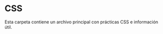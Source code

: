 # CSS
Esta carpeta contiene un archivo principal con prácticas CSS e información útil.
<!-- 
    - CSS son las siglas de Cascading Style Sheets (Hojas de estilo en cascada)
    - CSS describe cómo se deben mostrar los elementos HTML en la pantalla, en papel, o en otros medios
    - CSS ahorra mucho trabajo. Puede controlar el diseño de Varias páginas web a la vez
    - Las hojas de estilo externas se almacenan en archivos CSS
-------------------------------------------------------------------------------INFORMACIÓN---------------------------------------------------------------------------------------------
CSS se utiliza para definir estilos para sus páginas web, incluido el diseño, la maquetación y variaciones en la visualización para diferentes dispositivos y tamaños de pantalla.
Una regla CSS consta de un selector y un bloque de declaración.
h1         {             color:      blue;   font-size:  15px    }
(Selector) (Declaración) (Propiedad) (Valor) (Propiedad) (Valor) (Declaración)
El selector apunta al elemento HTML al que desea aplicar estilo.
El bloque de declaración contiene una o más declaraciones separadas por punto y coma.
Cada declaración incluye un nombre de propiedad CSS y un valor, separados por dos puntos.
Varias declaraciones CSS se separan con punto y coma y declaración Los bloques están rodeados de llaves.
---------------------------------------------------------------------------------------------------------------------------------------------------------------------------------------
Un selector CSS selecciona los elementos HTML que quieren estilizar.
Los selectores CSS se utilizan para "encontrar" (o seleccionar) los elementos HTML que quieren estilizar.
Podemos dividir los selectores CSS en cinco categorías:
    - Selectores simples (seleccione elementos según el nombre, la identificación, la clase)
        - El selector id utiliza el atributo id de un elemento HTML para seleccionar un elemento específico.
        El id de un elemento es único dentro de una página, por lo que el selector id es acostumbrado ¡Selecciona un elemento único!
        Para seleccionar un elemento con un identificador específico, escriba un carácter de numeral (#), seguido de El identificador del elemento.
        - El selector de clase selecciona elementos HTML con un atributo de clase específico.
        Para seleccionar elementos con una clase específica, escriba un carácter de punto (.) seguido de la opción nombre de la clase.
            También puede especificar que solo los elementos HTML específicos se vean afectados por una clase.
    - Selectores del combinador (seleccione elementos basados en una relación específica entre ellos)
        - El selector de agrupación selecciona todos los elementos HTML con el mismo estilo Definiciones.
    - Selectores de pseudoclase (seleccionar elementos en función de un estado determinado)
    - Selectores de pseudoelementos (seleccionar y aplicar estilo a una parte de un elemento)
    - Selectores de atributos (seleccionar elementos en función de un atributo o valor de atributo)
    El selector universal (*) selecciona todo el HTML elementos de la página.
---------------------------------------------------------------------------------------------------------------------------------------------------------------------------------------
Con un hoja de estilo externa, puede cambiar el aspecto de todo un sitio web cambiando ¡Solo un archivo!
Se puede utilizar una hoja de estilo interna si una sola página HTML tiene un estilo único.
Se puede utilizar un estilo en línea para aplicar un estilo único a un solo elemento.
Si se han definido algunas propiedades para el mismo selector (elemento) en diferentes hojas de estilo, Se utilizará el valor de la última hoja de estilo leída.
El archivo .css externo no debe contener ninguna etiqueta HTML.
No agregue un espacio entre el valor de la propiedad (20) y la unidad (px)
margin: 20 px;(MAL) margin: 20px;(BIEN)
---------------------------------------------------------------------------------------------------------------------------------------------------------------------------------------
Los comentarios se utilizan para explicar el código y pueden ayudar cuando edite el código fuente en una fecha posterior.
Los navegadores ignoran los comentarios.
/*Se comenta así*/
---------------------------------------------------------------------------------------------------------------------------------------------------------------------------------------
Los colores se especifican mediante nombres de color predefinidos o valores RGB, HEX, HSL, RGBA, HSLA.
    - Un valor de color RGB representa la luz ROJA, VERDE y AZUL.
        Cada parámetro (rojo, verde y azul) define la intensidad del color entre 0 y 255.
        Los valores de color RGBA son una extensión de los valores de color RGB con un canal alfa - que especifica la opacidad de un color.
    - Un color hexadecimal se especifica con: #RRGGBB, donde el RR (rojo), GG (verde) y BB (azul) enteros hexadecimales especifican los componentes de el color.
        Donde rr (rojo), gg (verde) y bb (azul) son valores hexadecimales entre 00 y ff (igual que el decimal 0-255).
        A veces verás un código hexadecimal de 3 dígitos en la fuente CSS.
        El código hexadecimal de 3 dígitos es una abreviatura de algunos códigos hexadecimales de 6 dígitos.
    - HSL significa tono, saturación y luminosidad.
        El tono es un grado en la rueda de colores de 0 a 360. 0 es rojo, 120 es verde y 240 es azul.
        La saturación es un valor porcentual. 0% significa un tono de gris y 100% es el color completo.
        La ligereza también es un porcentaje. El 0% es negro, el 50% no es ni claro ni oscuro, el 100% es blanco
        El parámetro alfa es un número entre 0.0 (totalmente transparente) y 1.0 (nada transparente):
CSS/HTML admite 140 nombres de colores estándar.
Puede establecer el color de fondo de los elementos HTML:
Puede establecer el color del texto:
Puede establecer el color de los bordes:
---------------------------------------------------------------------------------------------------------------------------------------------------------------------------------------
Las propiedades de fondo CSS se utilizan para agregar efectos de fondo para los elementos.
La propiedad especifica el color de fondo de un elemento.background-color
La propiedad especifica la opacidad/transparencia de un elemento. Puede tomar un valor de 0.0 a 1.0. Cuanto menor sea el valor, más transparente:opacity
Si no desea aplicar opacidad a los elementos secundarios, utilice valores de color RGBA. En el ejemplo siguiente se establece la opacidad del color de fondo y no del texto:
La propiedad especifica una imagen que se va a utilizar como fondo de un elemento.background-image
De forma predeterminada, la imagen se repite para que cubra todo el elemento.
Algunas imágenes deben repetirse solo horizontal o verticalmente, o se verán extrañas, así:
La propiedad se utiliza para Especifique la posición de la imagen de fondo.background-position
La propiedad especifica si la imagen de fondo debe desplazarse o fijarse (no se desplazará con el botón resto de la página):background-attachment
Para acortar el código, también es posible especificar todas las propiedades de fondo en una sola propiedad única. Esto se denomina propiedad abreviada.
---------------------------------------------------------------------------------------------------------------------------------------------------------------------------------------
La propiedad especifica el tipo de borde que se va a mostrar.border-style
Se permiten los siguientes valores:
    - dotted - Define un borde punteado
    - dashed - Define un borde discontinuo
    - solid - Define un borde sólido
    - double - Define un doble borde
    - groove - Define un borde ranurado 3D. El efecto depende del valor del color del borde
    - ridge - Define un borde estriado 3D. El efecto depende del valor del color del borde
    - inset - Define un borde de inserción 3D. El efecto depende del valor del color del borde
    - outset - Define un borde de inicio 3D. El efecto depende del valor del color del borde
    - none - No define ningún borde
    - hidden - Define un borde oculto
Ninguna de las OTRAS propiedades de borde CSS (de las que se enseñará a continuación) tendrá NINGÚN efecto a menos que se establezca la propiedad.border-style
La propiedad especifica el ancho de los cuatro bordes.border-width
El ancho se puede establecer como un tamaño específico (en px, pt, cm, em, etc.) o usando Uno de los tres valores predefinidos: thin, medium o thick:
La propiedad puede tener de uno a cuatro valores (para el borde superior, el borde derecho, borde inferior y el borde izquierdo):border-width
La propiedad se utiliza para establecer el color de los cuatro bordes.border-color
La propiedad puede tener de uno a cuatro valores (para el borde superior, el borde derecho, el borde inferior y el borde izquierdo). border-color
A partir de los ejemplos de las páginas anteriores, ha visto que es posible especificar un borde diferente para cada lado.
En CSS, también hay propiedades para especificar cada uno de los bordes (top, derecha, abajo e izquierda):
Como viste en la página anterior, hay muchas propiedades a tener en cuenta cuando se trata de fronteras.
Para acortar el código, también es posible especificar todas las propiedades de borde individuales en una propiedad.
La propiedad es una propiedad abreviada para las siguientes propiedades de borde individuales:border
    - border-width
    - border-style (obligatorio)
    - border-color
La propiedad se utiliza para agregar bordes redondeados a un elemento:border-radius
---------------------------------------------------------------------------------------------------------------------------------------------------------------------------------------
Los márgenes se utilizan para crear espacio alrededor de los elementos, fuera de los bordes definidos.
Con CSS, tienes control total sobre los márgenes. Hay propiedades para establecer el margen de cada lado de un elemento (superior, derecho, inferior e izquierdo).
Todas las propiedades de margen pueden tener los siguientes valores:
    - Automático: el navegador calcula el margen
    - Longitud: especifica un margen en px, pt, cm, etc.
    - % - especifica un margen en % de la anchura del elemento contenedor
    - inherit: especifica que el margen debe heredarse del elemento primario
Para acortar el código, es posible especificar todas las propiedades de margen en una propiedad.
La propiedad es una propiedad abreviada para las siguientes propiedades de margen individuales:margin
    Si la propiedad tiene cuatro valores:margin
    margin: 25px 50px 75px 100px;
        - El margen superior es de 25px
        - El margen derecho es de 50px
        - El margen inferior es de 75px
        - El margen izquierdo es de 100px
    Si la propiedad tiene tres valores:margin
    margin: 25px 50px 75px;
        - El margen superior es de 25px
        - Los márgenes derecho e izquierdo son de 50px
        - El margen inferior es de 75px
    Si la propiedad tiene dos valores:margin
    margin: 25px 50px;
        - Los márgenes superior e inferior son de 25px
        - Los márgenes derecho e izquierdo son de 50px
    Si la propiedad tiene un valor:margin
    margen: 25px;
        - Los cuatro márgenes son de 25px
Puede establecer la propiedad margin en para centrar horizontalmente el elemento dentro de su contenedor.auto
A veces, dos márgenes se colapsan en un solo margen.
Los márgenes superior e inferior de los elementos a veces se contraen en un solo margen que es igual al mayor de los dos márgenes.
¡Esto no sucede en los márgenes izquierdo y derecho! ¡Solo márgenes superior e inferior!
Por ejemplo, el elemento <h1> tiene un margen inferior de 50px y El <h2> tiene un margen superior establecido en 20px.
El sentido común parecería sugerir que el margen vertical entre el <h1> y el <h2> sería un total de 70px (50px + 20px). Pero debido al colapso de los márgenes, El margen real termina siendo de 50px.
---------------------------------------------------------------------------------------------------------------------------------------------------------------------------------------
El padding o relleno se utiliza para crear espacio alrededor del contenido de un elemento, dentro de los bordes definidos.
Las propiedades CSS se utilizan para generar espacio alrededor el contenido de un elemento, dentro de los bordes definidos.padding
Con CSS, tienes control total sobre el relleno. Hay propiedades para establecer el relleno de cada lado de un elemento (superior, derecho, inferior e izquierdo).
Todas las propiedades de relleno pueden tener los siguientes valores:
    - Longitud: especifica un relleno en PX, PT, CM, etc.
    - % - especifica un relleno en % de la anchura del elemento que lo contiene
    - inherit: especifica que el relleno debe heredarse del elemento primario
No se permiten valores negativos.
    Si la propiedad tiene cuatro valores:padding
    padding: 25px 50px 75px 100px;
        - El relleno superior es de 25px
        - El relleno derecho es de 50px
        - El relleno inferior es de 75px
        - El relleno izquierdo es de 100px
    si la propiedad tiene tres valores:padding
    padding: 25px 50px 75px;
        - El relleno superior es de 25px
        - Los rellenos derecho e izquierdo son de 50px
        - El relleno inferior es de 75px
    Si la propiedad tiene dos valores:padding
    relleno: 25px 50px;
        - Los rellenos superior e inferior son de 25px
        - Los rellenos derecho e izquierdo son de 50px
    Si la propiedad tiene un valor:padding
    relleno: 25px;
        - Los cuatro rellenos son de 25px
La propiedad CSS especifica el ancho del área de contenido del elemento. El área de contenido es la parte dentro del relleno, el borde y el margen de un elemento (el modelo de caja).width
Por lo tanto, si un elemento tiene un ancho especificado, el relleno agregado a ese elemento se añadirá a la anchura total del elemento. A menudo, este es un resultado indeseable.
Por ejemplo, el elemento <div> tiene un ancho de 300px. Sin embargo, el ancho real del elemento <div> será de 350px (300px + 25px de relleno izquierdo + 25px de relleno derecho):
Para mantener el ancho en 300px, sin importar la cantidad de relleno, puedes usar la propiedad box-sizing. Esto hace que el elemento mantenga su ancho real; si Si aumenta el relleno, el espacio de contenido disponible disminuirá.
---------------------------------------------------------------------------------------------------------------------------------------------------------------------------------------
El CSS y las propiedades se utilizan para establecer el altura y anchura de un elemento.heightwidth
La propiedad CSS se utiliza para establecer el ancho máximo de un elemento.max-width
Las propiedades height y width no incluyen relleno, bordes ni márgenes. Establece la altura/anchura del área dentro del relleno, el borde y el margen de el elemento.
Las propiedades y puede tener los siguientes valores:heightwidth
    - auto - Este es el valor predeterminado. El navegador Calcula la altura y la anchura
    - length - Define la altura/anchura en px, cm, etc.
    - % - Define la altura/anchura en porcentaje de El bloque contenedor
    - initial - Establece la altura/anchura en su Valor predeterminado
    - inherit - La altura/anchura será heredado de su valor primario
La propiedad se utiliza para establecer el ancho máximo de un elemento.max-width
Se puede especificar en valores de longitud, como px, cm, etc., o en porcentaje (%) de la que contiene, o se establece en none (esto es predeterminado. Significa que no hay un ancho máximo).max-width
El problema con lo anterior ocurre cuando la ventana del navegador es más pequeña que el ancho de el elemento (500px). A continuación, el navegador añade una barra de desplazamiento horizontal a la página.<div>
En su lugar, el uso en esta situación mejorará el manejo de las ventanas pequeñas por parte del navegador.max-width
---------------------------------------------------------------------------------------------------------------------------------------------------------------------------------------
En CSS todos los elementos HTML pueden ser considerados como cajas.
En CSS, el término "modelo de caja" se utiliza cuando se habla de diseño y maquetación.
El modelo de caja CSS es esencialmente una caja que envuelve cada elemento HTML. Consta de: contenido, relleno, bordes y márgenes. La siguiente imagen ilustra el modelo de caja:
Explicación de las diferentes partes:
    - Contenido: el contenido del cuadro, donde aparecen el texto y las imágenes.
    - Padding: despeja un área alrededor del contenido. El acolchado es transparente
    - Borde: un borde que rodea el padding y el contenido
    - Margen: despeja un área fuera del borde. El margen es transparente
Para establecer correctamente la anchura y la altura de un elemento en todos los navegadores, es necesario saber cómo funciona el modelo de caja.
Al establecer las propiedades width y height de un elemento con CSS, solo tienes que establecer el ancho y el alto del área de contenido. Para Calcular el ancho y alto total de un elemento, también debes incluir el relleno y los bordes.
---------------------------------------------------------------------------------------------------------------------------------------------------------------------------------------
Un contorno u outline es una línea dibujada fuera del borde del elemento.
Un contorno es una línea que se dibuja alrededor de los elementos, FUERA de los bordes, para hacer que el elemento "se destaque".
CSS tiene las siguientes propiedades de esquema:
    - outline-style
    - outline-color
    - outline-width
    - outline-offset
    - outline
¡El contorno difiere de los bordes! A diferencia del borde, el contorno es dibujado fuera del borde del elemento, y puede superponerse a otro contenido. Además, el outline NO forma parte de las dimensiones del elemento; la anchura y la altura totales del elemento no se ve afectado por la anchura del contorno.
    La propiedad especifica el estilo del contorno, y puede tener uno de los siguientes valores:outline-style
    - dotted - Define un contorno punteado
    - dashed - Define un contorno discontinuo
    - solid - Define un contorno sólido
    - double - Define un doble contorno
    - groove - Define un contorno ranurado en 3D
    - ridge - Define un contorno estriado en 3D
    - inset - Define un contorno de inserción 3D
    - outset - Define un contorno inicial 3D
    - none - No define ningún contorno
    - hidden - Define un contorno oculto
Ninguna de las otras propiedades de esquema (de las que se enseñará a continuación) tendrá NINGÚN efecto a menos que se establezca la propiedad.outline-style
La propiedad especifica el ancho del contorno, y puede tener uno de los siguientes valores:outline-width
    - thin (típicamente 1px)
    - medium (normalmente 3px)
    - thick (normalmente 5px)
    Un tamaño específico (en px, pt, cm, em, etc.)
La propiedad se utiliza para establecer el color del contorno.outline-color
La propiedad es una propiedad abreviada de Establecer las siguientes propiedades de esquema individuales:outline
    - outline-width
    - outline-style (obligatorio)
    - outline-color
La propiedad añade espacio entre un contorno y el borde/borde de un elemento. El espacio entre un outline y su contorno es transparente.outline-offset
---------------------------------------------------------------------------------------------------------------------------------------------------------------------------------------
CSS tiene muchas propiedades para dar formato al texto.
La propiedad se utiliza para establecer el color del texto. El color se especifica mediante:color
El alto contraste es muy importante para las personas con problemas de visión. Por lo tanto, asegúrese siempre de que el contraste entre el color del texto y el color de fondo (o imagen de fondo) es bueno!
Las propiedades para alinear texto son:
    - text-align
        La propiedad se utiliza para establecer la alineación horizontal de un texto.text-align
        Un texto puede estar alineado a la izquierda o a la derecha, centrado o justificado.
        En el ejemplo siguiente se muestra el texto alineado al centro y alineado a la izquierda y a la derecha (La alineación a la izquierda es la predeterminada si la dirección del texto es de izquierda a derecha y a la derecha La alineación es predeterminada si la dirección del texto es de derecha a izquierda):
            Cuando la propiedad se establece en "justify", cada línea es estirado de modo que cada línea tenga el mismo ancho, y los márgenes izquierdo y derecho sean Recto (como en revistas y periódicos)
    - text-align-last
        La propiedad especifica cómo alinear la última línea de un texto.text-align-last
    - direction
    - unicode-bidi
        Las propiedades direction y unicode-bidi se pueden usar para cambiar la dirección del texto de un elemento: 
    - vertical-align
        La propiedad establece la alineación vertical de un elemento.vertical-align
        Establezca la alineación vertical de una imagen en un texto:
La propiedad se utiliza para agregar Una línea de decoración a texto.text-decoration-line
Puede combinar más de un valor, como sobrelínea y subrayado para mostrar líneas tanto por encima como por debajo de un texto.
No se recomienda subrayar el texto que no es un enlace, ya que esto a menudo confunde al lector.
La propiedad se utiliza para Establece el color de la línea de decoración.text-decoration-color
La propiedad se utiliza para Establece el estilo de la línea de decoración.text-decoration-style
La propiedad se utiliza para Establece el grosor de la línea de decoración.text-decoration-thickness
    La propiedad es una taquigrafía Propiedad para:text-decoration
    - text-decoration-line (obligatorio)
    - text-decoration-color (Opcional)
    - text-decoration-style (Opcional)
    - text-decoration-thickness (Opcional)
La propiedad se utiliza para especificar letras mayúsculas y minúsculas en un texto.text-transform
Se puede usar para convertir todo en letras mayúsculas o minúsculas, o Escribe en mayúscula la primera letra de cada palabra:
La propiedad se utiliza para especificar la sangría de la primera línea de un texto:text-indent
La propiedad se utiliza para especificar el espacio entre los caracteres de un texto.letter-spacing
La propiedad se utiliza para especificar el espacio entre líneas:line-height
La propiedad se utiliza para especificar el espacio entre las palabras de un texto.word-spacing
La propiedad especifica cómo se controlan las líneas dentro de un elemento.white-space
La propiedad agrega sombra al texto.text-shadow
En su uso más simple, solo se especifica la sombra horizontal (2px) y la sombra vertical (2px):
---------------------------------------------------------------------------------------------------------------------------------------------------------------------------------------
Elegir la fuente correcta tiene un gran impacto en la forma en que los lectores experimentan un sitio web.
La fuente correcta puede crear una identidad fuerte para tu marca.
Es importante usar una fuente que sea fácil de leer. La fuente agrega valor a su texto. También es importante elegir el color y el tamaño del texto correctos para la fuente.
En CSS hay cinco familias de fuentes genéricas:
    - Las fuentes serif tienen un pequeño trazo en los bordes de cada letra. Crean una sensación de formalidad y elegancia.
    - Las fuentes sans-serif tienen líneas limpias (sin trazos pequeños adjuntos). Crean un aspecto moderno y minimalista.
    - Fuentes monoespaciadas: aquí todas las letras tienen el mismo ancho fijo. Crean un aspecto mecánico.
    - Las fuentes cursivas imitan la escritura humana.
    - Las fuentes de fantasía son fuentes decorativas/lúdicas.
En CSS, usamos la propiedad para especificar la fuente de un texto.font-family
La propiedad debe contener varios nombres de fuente como un sistema de "respaldo", para garantizar la máxima compatibilidad entre navegadores/sistemas operativos. Comience con la fuente que desee y termine con una familia genérica (para permitir que el navegador elija una fuente similar en la familia genérica, si no hay otras fuentes disponible). Los nombres de las fuentes deben estar separados por comas.
Si el nombre de la fuente es más de una palabra, debe estar entre comillas, como: "Times New Roman".
Las fuentes seguras para la Web son fuentes que se instalan universalmente en todos los navegadores y dispositivos.
Sin embargo, no existen fuentes 100% completamente seguras para la web. Siempre hay un Posibilidad de que no se encuentre una fuente o no esté instalada correctamente.
Por lo tanto, es muy importante utilizar siempre fuentes alternativas.
Esto significa que debe agregar una lista de "fuentes de copia de seguridad" similares en la propiedad. Si el La primera fuente no funciona, el navegador probará la siguiente, y la siguiente, y así sucesivamente. Termine siempre la lista con un nombre genérico de familia de fuentes.font-family
La siguiente lista son las mejores fuentes seguras para la web para HTML y CSS:
    - Arial (sans-serif)
    - Verdana (sans-serif)
    - Tahoma (sans-serif)
    - Trebuchet MS (sans-serif)
    - Times New Roman (serif)
    - Georgia (serif)
    - Garamond (serif)
    - Courier New (monoespaciado)
    - Brush Script MT (cursiva)
La propiedad se usa principalmente para especificar texto en cursiva.font-style
Esta propiedad tiene tres valores:
    - normal: el texto se muestra normalmente
    - italic - El texto se muestra en cursiva
    - oblique - El texto está "inclinado" (oblicuo es muy similar a la cursiva, pero menos compatible)
La propiedad especifica el grosor de una fuente:font-weight
La propiedad especifica si un texto debe o no se mostrará en una fuente de versalitas.font-variant
    En una fuente de versalitas, todas las letras minúsculas se convierten en mayúsculas letras. Sin embargo, las letras mayúsculas convertidas aparecen en un tamaño de fuente más pequeño que las letras mayúsculas originales del texto.
La propiedad establece el tamaño del texto.font-size
Ser capaz de gestionar el tamaño del texto es importante en el diseño web. Sin embargo, usted no debe usar ajustes de tamaño de fuente para hacer que los párrafos parezcan encabezados, o Los encabezados parecen párrafos.
Utilice siempre las etiquetas HTML adecuadas, como <h1> - <h6> para los encabezados y <p> para Párrafos.
El valor font-size puede ser un tamaño absoluto o relativo.
    Tamaño absoluto:
        Establece el texto en un tamaño especificado
        No permite al usuario cambiar el tamaño del texto en todos los navegadores (malo por razones de accesibilidad)
        El tamaño absoluto es útil cuando se conoce el tamaño físico de la salida
    Tamaño relativo:
        Establece el tamaño relativo a los elementos circundantes
        Permite al usuario cambiar el tamaño del texto en los navegadores
Si usa píxeles, aún puede usar la herramienta de zoom para cambiar el tamaño de toda la página.
Para permitir a los usuarios cambiar el tamaño del texto (en el menú del navegador), muchos Los desarrolladores usan EM en lugar de píxeles.
1em es igual al tamaño de fuente actual. El tamaño de texto predeterminado en los navegadores es 16px. Por lo tanto, el tamaño predeterminado de 1em es de 16px.
El tamaño se puede calcular de píxeles a em usando esta fórmula: pixels/16=em
En el ejemplo anterior, el tamaño del texto en em es el mismo que en el ejemplo anterior en píxeles. Sin embargo, con el tamaño em, es posible ajustar el tamaño del texto en todos los navegadores.
Desafortunadamente, todavía hay un problema con las versiones anteriores de Internet Explorer. El texto se vuelve más grande de lo que debería cuando se hace más grande, y más pequeño de lo que debería cuando se hace más pequeño.
La solución que funciona en todos los navegadores es establecer un tamaño de fuente predeterminado en Porcentaje para el elemento <body>:
El tamaño del texto se puede establecer con una unidad, lo que significa el "ancho de la ventana gráfica".vw
De esa manera, el tamaño del texto seguirá el tamaño de la ventana del navegador:
Viewport es el tamaño de la ventana del navegador. 1VW = 1% del ancho de la ventana gráfica. Si la ventana gráfica tiene 50 cm de ancho, 1vw es 0,5 cm
Si no desea utilizar ninguna de las fuentes estándar en HTML, puede utilizar Google Fonts.
Las fuentes de Google son de uso gratuito y tienen más de 1000 fuentes para elegir.
¡Solicitar varias fuentes puede ralentizar sus páginas web! Así que ten cuidado con eso.
Por supuesto, puedes diseñar Google Fonts como quieras, ¡con CSS!
Las buenas combinaciones de fuentes son esenciales para un gran diseño.
Para acortar el código, también es posible especificar todas las propiedades de fuente individuales en una propiedad.
La propiedad es una propiedad abreviada para:font
    - font-style
    - font-variant
    - font-weight
    - font-size/line-height
    - font-family
---------------------------------------------------------------------------------------------------------------------------------------------------------------------------------------
La forma más sencilla de añadir un icono a tu página HTML es con una biblioteca de iconos, como Font Awesome.
Todos los iconos de las bibliotecas de iconos que aparecen a continuación son vectores escalables que pueden personalizarse con CSS (tamaño, color, sombra, etc.)
---------------------------------------------------------------------------------------------------------------------------------------------------------------------------------------
Con CSS, los enlaces se pueden diseñar de muchas maneras diferentes.
Los enlaces se pueden diseñar con cualquier propiedad CSS
Además, los enlaces se pueden diseñar de manera diferente según el estado en el que se encuentren.
Los cuatro estados de enlace son:
    - a:link - Un enlace normal y no visitado
    - a:visited - Un enlace que el usuario ha visitado
    - a:hover - Un enlace cuando el usuario pasa el ratón por encima de él
    - a:active - Un enlace en el momento en que se hace clic en él
Al establecer el estilo para varios estados de vínculo, hay algunas reglas de orden:
a:hover DEBE ir después de a:link y a:visited
a:active DEBE venir después de a:hover
La propiedad se utiliza principalmente para eliminar subrayados de los enlaces:text-decoration
La propiedad se puede utilizar para especificar un color de fondo para los vínculos:background-color
---------------------------------------------------------------------------------------------------------------------------------------------------------------------------------------
En HTML, hay dos tipos principales de listas:
    - Listas desordenadas (<ul>): los elementos de la lista están marcados con viñetas
    - Listas ordenadas (<ol>): los elementos de la lista están marcados con números o letras
Las propiedades de la lista CSS le permiten:
    - Establecer diferentes marcadores de elementos de lista para listas ordenadas
    - Establecer diferentes marcadores de elementos de lista para listas desordenadas
    - Establecer una imagen como marcador de elemento de lista
    - Agregar colores de fondo a listas y elementos de lista
La propiedad especifica el tipo de elemento de lista marcador.list-style-type
Algunos de los valores son para listas desordenadas y otros para listas ordenadas.
La propiedad especifica una imagen como lista Marcador de objeto:list-style-image
La propiedad especifica la posición de los marcadores de elementos de lista (viñetas).list-style-position
    "list-style-position: outside;" significa que las viñetas estarán fuera el elemento de lista. El inicio de cada línea de un elemento de lista se alineará verticalmente. Este es el valor predeterminado:
    "list-style-position: inside;" significa que las viñetas estarán dentro el elemento de lista. Como es parte del elemento de la lista, será parte del texto y Inserta el texto al principio:
La propiedad también Se puede ser  utiliza para eliminar los marcadores/viñetas. Tenga en cuenta que la lista también tiene un margen predeterminado y relleno. Para eliminar esto, agregue a <ul> o <ol>:list-style-type:none margin:0 padding:0
La propiedad es una propiedad abreviada. Se utiliza para establecer todos los valores Enumere las propiedades en una declaración:list-style
Cuando se utiliza la propiedad abreviada, el orden de los valores de propiedad es:
    - list-style-type (si se especifica una imagen de estilo de lista, El valor de esta propiedad se mostrará si la imagen por alguna razón no se puede mostrar)
    - list-style-position (especifica si los marcadores de elementos de lista deben aparecer dentro o fuera del flujo de contenido)
    - list-style-image (especifica una imagen como elemento de lista marcador)
Si falta uno de los valores de propiedad anteriores, el valor predeterminado de la propiedad Se insertará la propiedad que falta, si la hubiera.
También podemos estilizar listas con colores, para que se vean un poco más interesante.
Cualquier cosa que se agregue a la etiqueta <ol> o <ul>, afecta a toda la lista, mientras que Las propiedades añadidas a la etiqueta <li> afectarán a los elementos individuales de la lista:
---------------------------------------------------------------------------------------------------------------------------------------------------------------------------------------
El aspecto de una tabla HTML se puede mejorar en gran medida con CSS:
Para especificar los bordes de la tabla en CSS, utilice la propiedad.border
Si necesita una tabla que abarque toda la pantalla (ancho completo), agregue a la etiqueta<Tabla> la propiedad:width: 100%
La propiedad establece si los bordes de la tabla debe contraerse en un solo borde:border-collapse
La anchura y la altura de una tabla se definen mediante las propiedades y.widthheight
La propiedad establece la alineación horizontal (como izquierda, derecha o centro) del contenido en <th> o <td>.text-align
De forma predeterminada, el contenido de los elementos <th> están alineados al centro y el El contenido de los elementos <td> se alinea a la izquierda.
Para alinear al centro el contenido de los elementos <td> también, use :text-align: center
La propiedad establece la alineación vertical (como superior, inferior o central) del contenido en <th> o <td>.vertical-align
De forma predeterminada, la alineación vertical del contenido de una tabla es media (tanto para la <th> y <td> elementos)
Para controlar el espacio entre el borde y el contenido de una tabla, utilice la propiedad en <td> y <th> elementos:padding
Utilice el selector de <tr> para resaltar las filas de la tabla con el ratón sobre::hover
Una tabla adaptable mostrará una barra de desplazamiento horizontal si la pantalla es demasiado pequeña para mostrar el contenido completo:
Agregue un elemento contenedor (como <div>) alrededor del elemento <table> para que responda:overflow-x:auto
En OS X Lion (en Mac), las barras de desplazamiento están ocultas de forma predeterminada y solo se muestran cuando se usan (aunque se haya establecido "overflow:scroll").
---------------------------------------------------------------------------------------------------------------------------------------------------------------------------------------
La propiedad display es la propiedad CSS más importante para controlar el diseño.
La propiedad especifica si se muestra un elemento y cómo se muestra.display
Cada elemento HTML tiene un valor de visualización predeterminado según el tipo de elemento
Un elemento de nivel de bloque siempre comienza en una nueva línea y ocupa todo el ancho disponible (se extiende hacia la izquierda y hacia la derecha tanto como puede).
Un elemento en línea no comienza en una nueva línea y solo ocupa el ancho necesario.
display: none; se usa comúnmente con JavaScript para ocultar y mostrar elementos sin eliminarlos y volver a crearlos.Como se mencionó, cada elemento tiene un valor de visualización predeterminado. Sin embargo, puede Anule esto.
Cambiar un elemento en línea a un elemento de bloque, o viceversa, puede ser útil para Hacer que la página se vea de una manera específica y seguir los estándares de la web.
Un ejemplo común es la creación de elementos en línea para menús horizontales:<li>
Establecer la propiedad display de un elemento solo cambia la forma en que se muestra el elemento, NO qué tipo de elemento es. Por lo tanto, no se permite un elemento en línea con para tener otros elementos de bloque dentro de él
La ocultación de un elemento se puede hacer estableciendo la propiedad en . El elemento se ocultará y la página se mostrará como si el elemento no lo estuviera allí:displaynone
también oculta un elemento.
Sin embargo, el elemento seguirá ocupando el mismo espacio como antes. El elemento estará oculto, pero seguirá afectando al diseño:
---------------------------------------------------------------------------------------------------------------------------------------------------------------------------------------
Como se mencionó en el capítulo anterior; Un elemento de nivel de bloque siempre ocupa todo el ancho disponible (se extiende hacia la izquierda y hacia la derecha tanto como puede).
Establecer el width de un elemento a nivel de bloque evitará que se estire hasta los bordes de su contenedor. A continuación, puede establecer el parámetro márgenes a auto, para centrar horizontalmente el elemento dentro de su contenedor. El ocupará el ancho especificado y el espacio restante se dividirá equitativamente entre los dos márgenes:
El problema con lo anterior ocurre cuando la ventana del navegador está más pequeño que el ancho de el elemento. A continuación, el navegador añade una barra de desplazamiento horizontal a la página.<div>
Usar en su lugar, max-width en esta situación, mejorará el Manejo de ventanas pequeñas por parte del navegador. Esto es importante a la hora de hacer que un sitio sea utilizable En dispositivos pequeños: NO FUNCIONA CON %
---------------------------------------------------------------------------------------------------------------------------------------------------------------------------------------
La propiedad especifica el tipo de método de posicionamiento utilizado para un elemento.position
Hay cinco valores de posición diferentes:
    - static
        Los elementos HTML se colocan estáticos de forma predeterminada.
        Los elementos posicionados estáticamente no se ven afectados por las propiedades superior, inferior, izquierda y derecha.
        Un elemento con no se coloca de ninguna manera especial; Lo es Siempre posicionado de acuerdo con el flujo normal de la página:position: static;
    - relative
        Un elemento con position: relative; se coloca en relación con su posición normal.
        Si se establecen las propiedades superior, derecha, inferior e izquierda de un elemento con una posición relativa, se producirá para ser ajustado lejos de su posición normal. El resto del contenido no se ajustará para que quepa en ningún hueco dejado por el elemento.
    - fixed
        Un elemento con se coloca en relación con la ventana gráfica, lo que significa que siempre permanece en el mismo lugar incluso si se desplaza la página. La parte superior, Las propiedades right, bottom e left se utilizan para colocar el elemento.position: fixed;
        Un elemento fijo no deja un hueco en la página donde normalmente se habría ubicado.
    - absolute
        Un elemento con se coloca en relación con el antecesor posicionado más cercano (en lugar de colocarse en relación con la ventana gráfica, como fijo).position: absolute;
        Sin embargo; Si un elemento posicionado en absoluto no tiene antecesores posicionados, Utiliza el cuerpo del documento y se mueve junto con el desplazamiento de la página.
        Los elementos posicionados en posición absoluta se eliminan del flujo normal y pueden superponerse elementos.
    - sticky
        Un elemento con se coloca en función de la posición de desplazamiento del usuario.position: sticky;
        Un elemento adhesivo alterna entre relativefixed y fixed, dependiendo de la posición de desplazamiento. Se coloca en relación hasta que se alcanza una posición de desplazamiento determinada en la ventana gráfica, luego se "pega" en su lugar (como position:fixed).
---------------------------------------------------------------------------------------------------------------------------------------------------------------------------------------
La propiedad especifica el parámetro Orden de pila de un elemento.z-index
Cuando los elementos están colocados, pueden superponerse a otros elementos.
La propiedad especifica el orden de pila de un elemento (qué elemento debe colocarse delante o detrás de los demás).z-index
Un elemento puede tener un orden de pila positivo o negativo:
solo funciona en elementos posicionados (posición: absoluta, position: relative, position: fixed o position: sticky) y elementos flexibles (elementos que son elementos secundarios directos de display: elementos flexibles).
---------------------------------------------------------------------------------------------------------------------------------------------------------------------------------------
La propiedad CSS controla lo que sucede con contenido que es demasiado grande para caber en un área.overflow
La propiedad tiene los siguientes valores:overflow
    - visible -Predeterminado. El desbordamiento no se recorta. El contenido se representa fuera del cuadro del elemento
    - hidden - El desbordamiento se recorta y el resto del contenido será invisible
    - scroll - El desbordamiento se recorta y se agrega una barra de desplazamiento para ver el resto del contenido
    - auto - Similar a , pero agrega barras de desplazamiento solo cuando es necesarioscroll
La propiedad solo funciona para elementos de bloque con una altura especificada.overflow
Las propiedades y especifican si se debe cambiar el desbordamiento de contenido solo horizontal o verticalmente (o Ambos):overflow-xoverflow-y
overflow-x Especifica qué hacer con los bordes izquierdo y derecho de la contenido.
especifica qué hacer con los bordes superior e inferior de la contenido.overflow-y
---------------------------------------------------------------------------------------------------------------------------------------------------------------------------------------
La propiedad CSS especifica cómo debe flotar un elemento.float
La propiedad CSS Especifica qué elementos pueden flotar junto al elemento borrado y en qué lado.clear
La propiedad se utiliza para Posicionamiento y formato del contenido, por ejemplo, dejar que una imagen flote a la izquierda del texto en un contenedor.float
El inmueble puede tener uno de los siguientes valores:float
    - left - El elemento flota a la izquierda de su contenedor
    - right - El elemento flota a la derecha de su contenedor
    - none - El elemento no flota (se mostrará justo donde aparece en el texto). Este es el valor predeterminado
    - inherit - El elemento hereda el valor float de su padre
En su uso más simple, la propiedad se puede usar para ajustar texto alrededor de imágenes.float
Cuando usamos la propiedad, y queremos El siguiente elemento a continuación (no a la derecha ni a la izquierda), tendremos que usar la propiedad.floatclear
La propiedad especifica lo que debería suceder con el elemento que está al lado de un elemento flotante.clear
El inmueble puede tener uno de los siguientes valores:clear
    - none - El elemento no se empuja hacia abajo elementos flotantes a la izquierda o a la derecha. Este es el valor predeterminado
    - left - El elemento se empuja hacia abajo a la izquierda Elementos flotantes
    - right - El elemento se empuja hacia abajo Elementos flotantes a la derecha
    - both - El elemento se empuja debajo de ambos Elementos flotantes izquierdo y derecho
    - inherit - El elemento hereda el valor clear de su padre
Al borrar flotantes, debe hacer coincidir el clear con el float: Si un elemento se desplaza hacia la izquierda, luego debe despejar hacia la izquierda. Tu elemento flotante seguirá flotando, pero el elemento borrado aparecerá debajo de él en la web página.
Si un elemento flotante es más alto que el elemento contenedor, se "desbordará" fuera de su contenedor. A continuación, podemos añadir un truco clearfix a Resuelva este problema:
Puede crear fácilmente tres cajas flotantes una al lado de la otra. Sin embargo, cuando agrega algo que agranda el ancho de cada cuadro (por ejemplo, relleno o bordes), el cuadro se romperá. La propiedad nos permite incluir el relleno y el borde en el ancho (y alto) total de la caja, asegurándonos de que el relleno permanezca dentro de la caja y que no se rompa.box-sizing
En el ejemplo anterior, aprendió a hacer flotar cajas una al lado de la otra con el mismo ancho. Sin embargo, no es fácil crear cajas flotantes con alturas iguales. Una solución rápida sin embargo, es establecer una altura fija
Sin embargo, esto no es muy flexible. Está bien si puede garantizar que las cajas siempre tendrán la misma cantidad de contenido. Pero muchas veces, el contenido no es el mismo. Si intentas el ejemplo anterior en un teléfono móvil, verás que el segundo El contenido de la caja se mostrará fuera de la caja. Aquí es donde CSS3 Flexbox resulta útil, ya que puede estirarse automáticamente Las cajas deben ser tan largas como la caja más larga:
También puede usarlo con una lista de hipervínculos para crear un menú horizontal:float
---------------------------------------------------------------------------------------------------------------------------------------------------------------------------------------
En comparación con display: inline, el principal diferencia es que permite para establecer una anchura y una altura en el elemento.display: inline-block
Además, con display: inline-block, se respetan los márgenes/rellenos superior e inferior, pero con ellos no lo son. display: inline
Un uso común es mostrar los elementos de la lista horizontalmente en lugar de verticalmente.
---------------------------------------------------------------------------------------------------------------------------------------------------------------------------------------
Para centrar horizontalmente un elemento de bloque (como <div>), use margin: auto;
Establecer el ancho del elemento evitará que se extienda hacia el bordes de su contenedor.
A continuación, el elemento ocupará el ancho especificado y el espacio restante se dividirá a partes iguales entre los dos márgenes:
La alineación central no tiene ningún efecto si no se establece la propiedad (o establecido en 100%).width
Para centrar el texto dentro de un elemento, use text-align: center;
Para centrar una imagen, establezca los márgenes izquierdo y derecho y conviértala en un elemento:autoblock
Un método para alinear elementos es utilizar:position: absolute;
Hay muchas formas de centrar un elemento verticalmente en CSS. Una solución simple es usar arriba y abajo:padding
Si y no son opciones, otra solución es usar el posicionamiento y la propiedad:paddingline-heighttransform
También puedes usar flexbox para centrar las cosas. Solo tenga en cuenta que flexbox no es compatible con IE10 y versiones anteriores:
---------------------------------------------------------------------------------------------------------------------------------------------------------------------------------------
Un selector CSS puede contener más de un selector simple. Entre lo simple selectores, podemos incluir un combinador.
Hay cuatro combinadores diferentes en CSS:
    - Selector de descendientes (espacio)
        El selector de descendientes coincide con todos los elementos que son descendientes de un elemento.
    - Selector de niños (>)
        El selector secundario selecciona todos los elementos que son los elementos secundarios de un elemento especificado.
    - Selector de hermanos adyacentes (+)
        El selector del mismo nivel adyacente se utiliza para seleccionar un elemento que está directamente después de otro elemento específico.
        Los elementos del mismo nivel deben tener el mismo elemento primario y "adyacente" significa "inmediatamente después".
    - Selector general de hermanos (~)
        El selector general del mismo nivel selecciona todos los elementos que son los siguientes elementos del mismo nivel de un elemento especificado.
---------------------------------------------------------------------------------------------------------------------------------------------------------------------------------------
Una pseudoclase se utiliza para definir un estado especial de un elemento.
Por ejemplo, se puede utilizar para:
    Aplicar estilo a un elemento cuando un usuario pasa el ratón por encima de él
    Diseña los enlaces visitados y no visitados de manera diferente
    Aplicar estilo a un elemento cuando se le da el foco
¡DEBE venir después en la definición de CSS para que sea efectivo! Los nombres de pseudoclase no distinguen entre mayúsculas y minúsculas.
Las pseudoclases se pueden combinar con clases HTML:
La pseudoclase coincide con un elemento especificado que es el primer elemento secundario de otro elemento.:first-child
La pseudoclase le permite definir reglas especiales para diferentes idiomas.:lang
---------------------------------------------------------------------------------------------------------------------------------------------------------------------------------------
Un pseudoelemento CSS se utiliza para aplicar estilo a partes específicas de un elemento.
Por ejemplo, se puede utilizar para:
    Aplicar estilo a la primera letra, o línea, de un elemento
    Insertar contenido antes o después del contenido de un elemento
El pseudoelemento se utiliza para añadir un estilo especial a la primera línea de un texto.::first-line
El pseudoelemento solo se puede aplicar a nivel de bloque Elementos.::first-line
Las siguientes propiedades se aplican al pseudoelemento:::first-line
    - Propiedades de la fuente
    - Propiedades de color
    - Propiedades de fondo
    - espaciado entre palabras
    - espaciado entre letras
    - texto-decoración
    - alineación vertical
    - transformación-texto
    - altura-línea
    - claro
El pseudoelemento se utiliza para añadir un estilo especial al primero letra de un texto.::first-letter
El pseudoelemento solo se puede aplicar a nivel de bloque Elementos.::first-letter
Las siguientes propiedades se aplican al pseudoelemento ::first-letter:
    - Propiedades de la fuente
    - Propiedades de color
    - Propiedades de fondo
    - Propiedades de margen
    - Propiedades de relleno
    - Propiedades de borde
    - texto-decoración
    - vertical-align (solo si "float" es "none")
    - transformación-texto
    - altura-línea
    - flotar
    - claro
También se pueden combinar varios pseudoelementos.
El pseudoelemento se puede utilizar para insertar algún contenido antes del contenido de un elemento.::before
El pseudoelemento se puede utilizar para insertar algún contenido después del contenido de un elemento.::after
El pseudoelemento selecciona el marcadores de elementos de lista.::marker
El pseudoelemento coincide con la parte de un elemento que es seleccionado por un usuario.::selection
Las siguientes propiedades CSS se pueden aplicar:
    - color
    - background
    - cursor
    - outline
-->